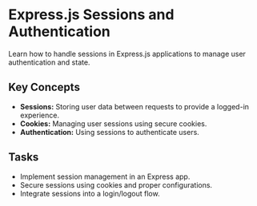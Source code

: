# Express.js Sessions and Authentication

Learn how to handle sessions in Express.js applications to manage user authentication and state.

## Key Concepts
- **Sessions:** Storing user data between requests to provide a logged-in experience.
- **Cookies:** Managing user sessions using secure cookies.
- **Authentication:** Using sessions to authenticate users.

## Tasks
- Implement session management in an Express app.
- Secure sessions using cookies and proper configurations.
- Integrate sessions into a login/logout flow.
